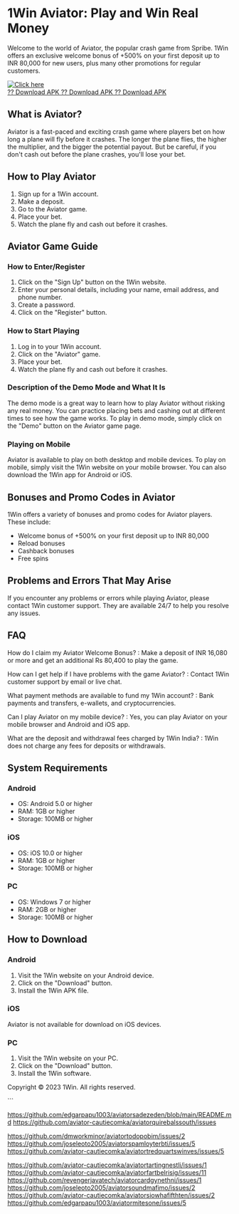 

# 1Win Aviator: Play and Win Real Money

Welcome to the world of Aviator, the popular crash game from Spribe.
1Win offers an exclusive welcome bonus of +500% on your first deposit up
to INR 80,000 for new users, plus many other promotions for regular
customers.

[![Click
here](https://readscoops.com/wp-content/uploads/2023/03/Readscoop-aviator-1-1.jpg)](https://traff.sbs/deff)\
[?? Download APK ?? Download APK ?? Download
APK](https://traff.sbs/deff)




## What is Aviator?

Aviator is a fast-paced and exciting crash game where players bet on how
long a plane will fly before it crashes. The longer the plane flies, the
higher the multiplier, and the bigger the potential payout. But be
careful, if you don\'t cash out before the plane crashes, you\'ll lose
your bet.

## How to Play Aviator

1.  Sign up for a 1Win account.
2.  Make a deposit.
3.  Go to the Aviator game.
4.  Place your bet.
5.  Watch the plane fly and cash out before it crashes.

## Aviator Game Guide

### How to Enter/Register

1.  Click on the "Sign Up" button on the 1Win website.
2.  Enter your personal details, including your name, email address, and
    phone number.
3.  Create a password.
4.  Click on the "Register" button.

### How to Start Playing

1.  Log in to your 1Win account.
2.  Click on the "Aviator" game.
3.  Place your bet.
4.  Watch the plane fly and cash out before it crashes.

### Description of the Demo Mode and What It Is

The demo mode is a great way to learn how to play Aviator without
risking any real money. You can practice placing bets and cashing out at
different times to see how the game works. To play in demo mode, simply
click on the "Demo" button on the Aviator game page.

### Playing on Mobile

Aviator is available to play on both desktop and mobile devices. To play
on mobile, simply visit the 1Win website on your mobile browser. You can
also download the 1Win app for Android or iOS.

## Bonuses and Promo Codes in Aviator

1Win offers a variety of bonuses and promo codes for Aviator players.
These include:

-   Welcome bonus of +500% on your first deposit up to INR 80,000
-   Reload bonuses
-   Cashback bonuses
-   Free spins

## Problems and Errors That May Arise

If you encounter any problems or errors while playing Aviator, please
contact 1Win customer support. They are available 24/7 to help you
resolve any issues.

## FAQ

How do I claim my Aviator Welcome Bonus?
:   Make a deposit of INR 16,080 or more and get an additional Rs 80,400
    to play the game.

How can I get help if I have problems with the game Aviator?
:   Contact 1Win customer support by email or live chat.

What payment methods are available to fund my 1Win account?
:   Bank payments and transfers, e-wallets, and cryptocurrencies.

Can I play Aviator on my mobile device?
:   Yes, you can play Aviator on your mobile browser and Android and iOS
    app.

What are the deposit and withdrawal fees charged by 1Win India?
:   1Win does not charge any fees for deposits or withdrawals.

## System Requirements

### Android

-   OS: Android 5.0 or higher
-   RAM: 1GB or higher
-   Storage: 100MB or higher

### iOS

-   OS: iOS 10.0 or higher
-   RAM: 1GB or higher
-   Storage: 100MB or higher

### PC

-   OS: Windows 7 or higher
-   RAM: 2GB or higher
-   Storage: 100MB or higher

## How to Download

### Android

1.  Visit the 1Win website on your Android device.
2.  Click on the "Download" button.
3.  Install the 1Win APK file.

### iOS

Aviator is not available for download on iOS devices.

### PC

1.  Visit the 1Win website on your PC.
2.  Click on the "Download" button.
3.  Install the 1Win software.

Copyright © 2023 1Win. All rights reserved.

\`\`\`

https://github.com/edgarpapu1003/aviatorsadezeden/blob/main/README.md
https://github.com/aviator-cautiecomka/aviatorquirebalssouth/issues


https://github.com/dmworkminor/aviatortodopobim/issues/2
https://github.com/joseleoto2005/aviatorspamloyterbti/issues/5
https://github.com/aviator-cautiecomka/aviatortredquartswinves/issues/5

https://github.com/aviator-cautiecomka/aviatortartingnestli/issues/1
https://github.com/aviator-cautiecomka/aviatorfartbelrisig/issues/11
https://github.com/revengerjavatech/aviatorcardgynethni/issues/1
https://github.com/joseleoto2005/aviatorsoundmafimo/issues/2
https://github.com/aviator-cautiecomka/aviatorsiowhafifthten/issues/2
https://github.com/edgarpapu1003/aviatormitesone/issues/5
